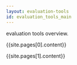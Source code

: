 ```yaml
---
layout: evaluation-tools
id: evaluation_tools_main
---
```


evaluation tools overview.  

{{site.pages[0].content}}  

{{site.pages[1].content}}
